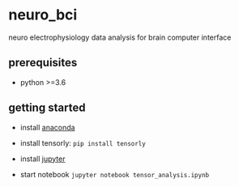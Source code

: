 # neuro_bci

neuro electrophysiology data analysis for brain computer interface

## prerequisites

* python >=3.6


## getting started

* install [anaconda](https://www.anaconda.com/download/#macos)

* install tensorly: `pip install tensorly`

* install [jupyter](http://jupyter.org/install)

* start notebook `jupyter notebook tensor_analysis.ipynb`


